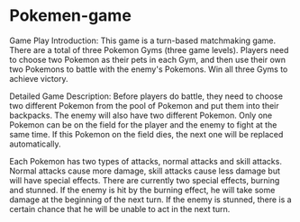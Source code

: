 # Pokemen-game
Game Play Introduction: This game is a turn-based matchmaking game. There are a total of three Pokemon Gyms (three game levels). Players need to choose two Pokemon as their pets in each Gym, and then use their own two Pokemons to battle with the enemy's Pokemons. Win all three Gyms to achieve victory.

Detailed Game Description: Before players do battle, they need to choose two different Pokemon from the pool of Pokemon and put them into their backpacks. The enemy will also have two different Pokemon. Only one Pokemon can be on the field for the player and the enemy to fight at the same time. If this Pokemon on the field dies, the next one will be replaced automatically.

Each Pokemon has two types of attacks, normal attacks and skill attacks. Normal attacks cause more damage, skill attacks cause less damage but will have special effects. There are currently two special effects, burning and stunned. If the enemy is hit by the burning effect, he will take some damage at the beginning of the next turn. If the enemy is stunned, there is a certain chance that he will be unable to act in the next turn.
